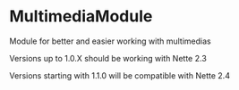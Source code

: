 # MultimediaModule
Module for better and easier working with multimedias

Versions up to 1.0.X should be working with Nette 2.3

Versions starting with 1.1.0 will be compatible with Nette 2.4
